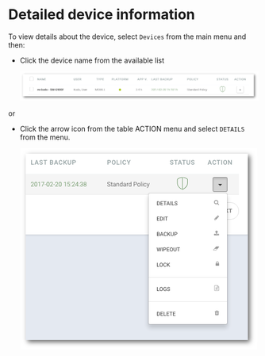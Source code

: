 # Detailed device information

To view details about the device, select `Devices` from the main menu and then:

* Click the device name from the available list

  ![](../../.gitbook/assets/devices_s.png)

or

* Click the arrow icon from the table ACTION menu and select `DETAILS` from the menu.

  ![](../../.gitbook/assets/devicesaction%20%281%29.png)

